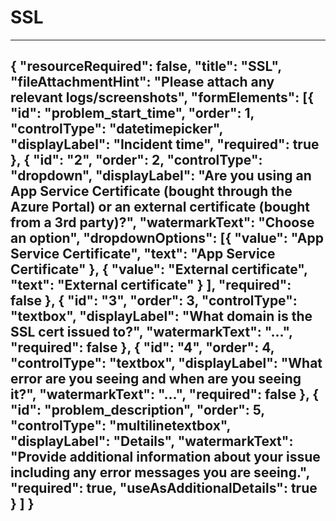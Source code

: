 <properties
articleId="problemscopingques-ssl"
pageTitle="SSL"
description="SSL"
supportTopicIds="32630470"
authors="khaled-zayed"
ms.author="khzayed"
selfHelpType="problemScopingQuestions"
productPesIds="16072"
cloudEnvironments="public"
schemaVersion="1"
/>
# SSL
---
{
"resourceRequired": false,
"title": "SSL",
"fileAttachmentHint": "Please attach any relevant logs/screenshots",
"formElements": [{
		"id": "problem_start_time",
		"order": 1,
		"controlType": "datetimepicker",
		"displayLabel": "Incident time",
		"required": true
	},
	{
 	"id": "2",
	"order": 2,
	"controlType": "dropdown",
	"displayLabel": "Are you using an App Service Certificate (bought through the Azure Portal) or an external certificate (bought from a 3rd party)?",
	"watermarkText": "Choose an option",
	"dropdownOptions": [{
	"value": "App Service Certificate",
"text": "App Service Certificate"
},
{
"value": "External certificate",
"text": "External certificate"
}
],
"required": false
},
{
"id": "3",
"order": 3,
"controlType": "textbox",
"displayLabel": "What domain is the SSL cert issued to?",
"watermarkText": "...",
"required": false		},
{
"id": "4",
"order": 4,
"controlType": "textbox",
"displayLabel": "What error are you seeing and when are you seeing it?",
"watermarkText": "...",
"required": false
},
{
"id": "problem_description",
"order": 5,
"controlType": "multilinetextbox",
"displayLabel": "Details",
"watermarkText": "Provide additional information about your issue including any error messages you are seeing.",
"required": true,
"useAsAdditionalDetails": true
}
]
}
---
